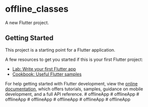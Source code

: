 # offline_classes

A new Flutter project.

## Getting Started

This project is a starting point for a Flutter application.

A few resources to get you started if this is your first Flutter project:

- [Lab: Write your first Flutter app](https://docs.flutter.dev/get-started/codelab)
- [Cookbook: Useful Flutter samples](https://docs.flutter.dev/cookbook)

For help getting started with Flutter development, view the
[online documentation](https://docs.flutter.dev/), which offers tutorials,
samples, guidance on mobile development, and a full API reference.
#   o f f l i n e A p p  
 #   o f f l i n e A p p  
 #   o f f l i n e A p p  
 #   o f f l i n e A p p  
 #   o f f l i n e A p p  
 #   o f f l i n e A p p  
 #   o f f l i n e A p p  
 